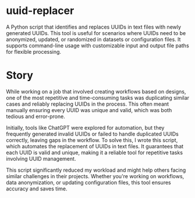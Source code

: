# uuid-replacer
A Python script that identifies and replaces UUIDs in text files with newly generated UUIDs. This tool is useful for scenarios where UUIDs need to be anonymized, updated, or randomized in datasets or configuration files. It supports command-line usage with customizable input and output file paths for flexible processing.

# Story
While working on a job that involved creating workflows based on designs, one of the most repetitive and time-consuming tasks was duplicating similar cases and reliably replacing UUIDs in the process. This often meant manually ensuring every UUID was unique and valid, which was both tedious and error-prone.

Initially, tools like ChatGPT were explored for automation, but they frequently generated invalid UUIDs or failed to handle duplicated UUIDs correctly, leaving gaps in the workflow. To solve this, I wrote this script, which automates the replacement of UUIDs in text files. It guarantees that each UUID is valid and unique, making it a reliable tool for repetitive tasks involving UUID management.

This script significantly reduced my workload and might help others facing similar challenges in their projects. Whether you're working on workflows, data anonymization, or updating configuration files, this tool ensures accuracy and saves time.

